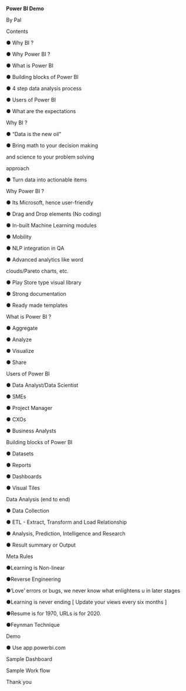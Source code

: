 ﻿

**Power BI Demo**

By Pal





Contents

● Why BI ?

● Why Power BI ?

● What is Power BI

● Building blocks of Power BI

● 4 step data analysis process

● Users of Power BI

● What are the expectations





Why BI ?

● “Data is the new oil”

● Bring math to your decision making

and science to your problem solving

approach

● Turn data into actionable items





Why Power BI ?

● Its Microsoft, hence user-friendly

● Drag and Drop elements (No coding)

● In-built Machine Learning modules

● Mobility

● NLP integration in QA

● Advanced analytics like word

clouds/Pareto charts, etc.

● Play Store type visual library

● Strong documentation

● Ready made templates





What is Power BI ?

● Aggregate

● Analyze

● Visualize

● Share





Users of Power BI

● Data Analyst/Data Scientist

● SMEs

● Project Manager

● CXOs

● Business Analysts





Building blocks of Power BI

● Datasets

● Reports

● Dashboards

● Visual Tiles





Data Analysis (end to end)

● Data Collection

● ETL - Extract, Transform and Load Relationship

● Analysis, Prediction, Intelligence and Research

● Result summary or Output





Meta Rules

●Learning is Non-linear

●Reverse Engineering

●‘Love’ errors or bugs, we never know what enlightens u in later stages

●Learning is never ending [ Update your views every six months ]

●Resume is for 1970, URLs is for 2020.

●Feynman Technique





Demo

● Use app.powerbi.com





Sample Dashboard





Sample Work flow





Thank you

